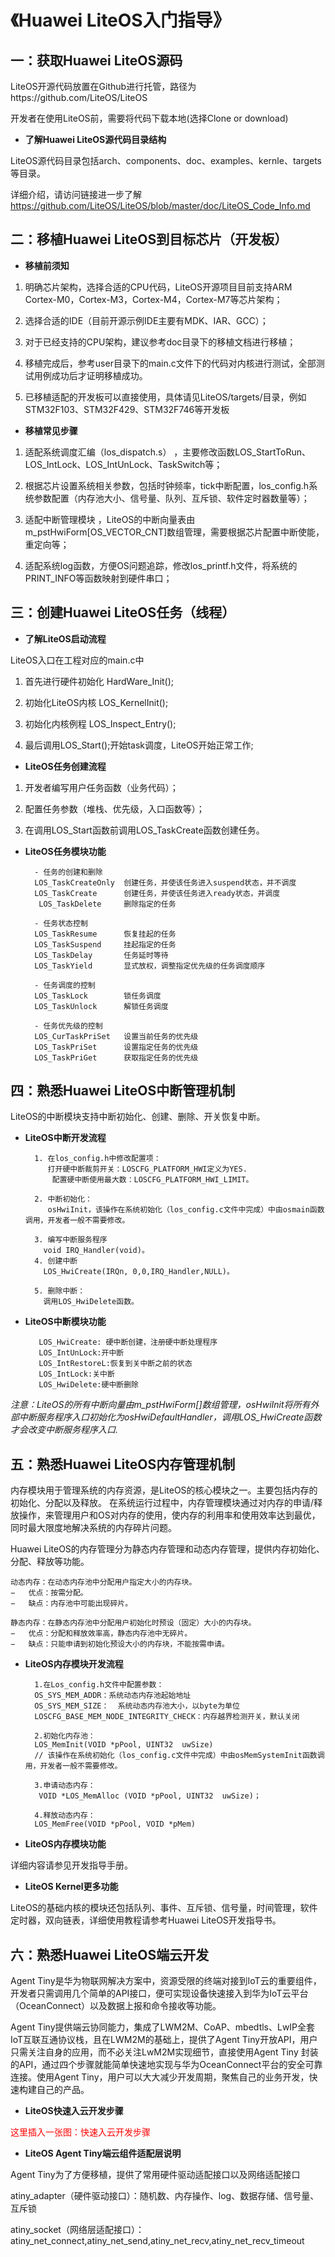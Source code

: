 # 《Huawei LiteOS入门指导》

## 一：获取Huawei LiteOS源码

LiteOS开源代码放置在Github进行托管，路径为https://github.com/LiteOS/LiteOS

开发者在使用LiteOS前，需要将代码下载本地(选择Clone or download)

- **了解Huawei LiteOS源代码目录结构**

LiteOS源代码目录包括arch、components、doc、examples、kernle、targets等目录。

详细介绍，请访问链接进一步了解
https://github.com/LiteOS/LiteOS/blob/master/doc/LiteOS_Code_Info.md

## 二：移植Huawei LiteOS到目标芯片（开发板）

- **移植前须知**

1. 明确芯片架构，选择合适的CPU代码，LiteOS开源项目目前支持ARM Cortex-M0，Cortex-M3，Cortex-M4，Cortex-M7等芯片架构；
	
2. 选择合适的IDE（目前开源示例IDE主要有MDK、IAR、GCC）；
	
3. 对于已经支持的CPU架构，建议参考doc目录下的移植文档进行移植；
	
4. 移植完成后，参考user目录下的main.c文件下的代码对内核进行测试，全部测试用例成功后才证明移植成功。
	
5. 已移植适配的开发板可以直接使用，具体请见LiteOS/targets/目录，例如STM32F103、STM32F429、STM32F746等开发板

- **移植常见步骤**

1. 适配系统调度汇编（los_dispatch.s） ，主要修改函数LOS_StartToRun、LOS_IntLock、LOS_IntUnLock、TaskSwitch等；
	
2. 根据芯片设置系统相关参数，包括时钟频率，tick中断配置，los_config.h系统参数配置（内存池大小、信号量、队列、互斥锁、软件定时器数量等）；
	
3. 适配中断管理模块 ，LiteOS的中断向量表由m_pstHwiForm[OS_VECTOR_CNT]数组管理，需要根据芯片配置中断使能，重定向等；

4. 适配系统log函数，方便OS问题追踪，修改los_printf.h文件，将系统的PRINT_INFO等函数映射到硬件串口；

## 三：创建Huawei LiteOS任务（线程）

- **了解LiteOS启动流程**

LiteOS入口在工程对应的main.c中

1. 首先进行硬件初始化 HardWare_Init();

2. 初始化LiteOS内核 LOS_KernelInit();

3. 初始化内核例程 LOS_Inspect_Entry();

4. 最后调用LOS_Start();开始task调度，LiteOS开始正常工作;


- **LiteOS任务创建流程**
		
1. 开发者编写用户任务函数（业务代码）；
	
2. 配置任务参数（堆栈、优先级，入口函数等）；
	
3. 在调用LOS_Start函数前调用LOS_TaskCreate函数创建任务。

- **LiteOS任务模块功能**
		
		- 任务的创建和删除
		LOS_TaskCreateOnly	创建任务，并使该任务进入suspend状态，并不调度
		LOS_TaskCreate	    创建任务，并使该任务进入ready状态，并调度
		 LOS_TaskDelete	    删除指定的任务

		- 任务状态控制
		LOS_TaskResume	    恢复挂起的任务
		LOS_TaskSuspend	    挂起指定的任务
		LOS_TaskDelay	    任务延时等待
		LOS_TaskYield       显式放权，调整指定优先级的任务调度顺序

		- 任务调度的控制
		LOS_TaskLock	    锁任务调度
		LOS_TaskUnlock	    解锁任务调度

		- 任务优先级的控制
		LOS_CurTaskPriSet	设置当前任务的优先级
		LOS_TaskPriSet	    设置指定任务的优先级
		LOS_TaskPriGet	    获取指定任务的优先级


## 四：熟悉Huawei LiteOS中断管理机制

LiteOS的中断模块支持中断初始化、创建、删除、开关恢复中断。

- **LiteOS中断开发流程**

		1. 在los_config.h中修改配置项：
		   打开硬中断裁剪开关：LOSCFG_PLATFORM_HWI定义为YES. 
			配置硬中断使用最大数：LOSCFG_PLATFORM_HWI_LIMIT。
		
		2. 中断初始化：
		   osHwiInit，该操作在系统初始化（los_config.c文件中完成）中由osmain函数调用，开发者一般不需要修改。
		
		3. 编写中断服务程序
		  void IRQ_Handler(void)。
		4. 创建中断
		  LOS_HwiCreate(IRQn, 0,0,IRQ_Handler,NULL)。
	
		5. 删除中断：
		  调用LOS_HwiDelete函数。

- **LiteOS中断模块功能**

		 LOS_HwiCreate: 硬中断创建，注册硬中断处理程序
		 LOS_IntUnLock:开中断
		 LOS_IntRestoreL:恢复到关中断之前的状态
		 LOS_IntLock:关中断
		 LOS_HwiDelete:硬中断删除

*注意：LiteOS的所有中断向量由m_pstHwiForm[]数组管理，osHwiInit将所有外部中断服务程序入口初始化为osHwiDefaultHandler，调用LOS_HwiCreate函数才会改变中断服务程序入口.*


## 五：熟悉Huawei LiteOS内存管理机制
内存模块用于管理系统的内存资源，是LiteOS的核心模块之一。主要包括内存的初始化、分配以及释放。
在系统运行过程中，内存管理模块通过对内存的申请/释放操作，来管理用户和OS对内存的使用，使内存的利用率和使用效率达到最优，同时最大限度地解决系统的内存碎片问题。

Huawei LiteOS的内存管理分为静态内存管理和动态内存管理，提供内存初始化、分配、释放等功能。

	动态内存：在动态内存池中分配用户指定大小的内存块。
	−	优点：按需分配。
	−	缺点：内存池中可能出现碎片。

	静态内存：在静态内存池中分配用户初始化时预设（固定）大小的内存块。
	−	优点：分配和释放效率高，静态内存池中无碎片。
	−	缺点：只能申请到初始化预设大小的内存块，不能按需申请。


- **LiteOS内存模块开发流程**

		1.在Los_config.h文件中配置参数：
		OS_SYS_MEM_ADDR：系统动态内存池起始地址
		OS_SYS_MEM_SIZE：  系统动态内存池大小，以byte为单位
		LOSCFG_BASE_MEM_NODE_INTEGRITY_CHECK：内存越界检测开关，默认关闭
		
		2.初始化内存池：
		LOS_MemInit(VOID *pPool, UINT32  uwSize) 
		// 该操作在系统初始化（los_config.c文件中完成）中由osMemSystemInit函数调用，开发者一般不需要修改。
		
		3.申请动态内存：
		 VOID *LOS_MemAlloc (VOID *pPool, UINT32  uwSize)；
		
		4.释放动态内存：
		LOS_MemFree(VOID *pPool, VOID *pMem)

- **LiteOS内存模块功能**

详细内容请参见开发指导手册。

- **LiteOS Kernel更多功能**

LiteOS的基础内核的模块还包括队列、事件、互斥锁、信号量，时间管理，软件定时器，双向链表，详细使用教程请参考Huawei LiteOS开发指导书。


## 六：熟悉Huawei LiteOS端云开发

Agent Tiny是华为物联网解决方案中，资源受限的终端对接到IoT云的重要组件，开发者只需调用几个简单的API接口，便可实现设备快速接入到华为IoT云平台（OceanConnect）以及数据上报和命令接收等功能。

Agent Tiny提供端云协同能力，集成了LWM2M、CoAP、mbedtls、LwIP全套IoT互联互通协议栈，且在LWM2M的基础上，提供了Agent Tiny开放API，用户只需关注自身的应用，而不必关注LwM2M实现细节，直接使用Agent Tiny 封装的API，通过四个步骤就能简单快速地实现与华为OceanConnect平台的安全可靠连接。使用Agent Tiny，用户可以大大减少开发周期，聚焦自己的业务开发，快速构建自己的产品。

- **LiteOS快速入云开发步骤**

<font color='red'>这里插入一张图：快速入云开发步骤</font>

- **LiteOS Agent Tiny端云组件适配层说明**

Agent Tiny为了方便移植，提供了常用硬件驱动适配接口以及网络适配接口

atiny_adapter（硬件驱动接口）：随机数、内存操作、log、数据存储、信号量、互斥锁

atiny_socket（网络层适配接口）：atiny_net_connect,atiny_net_send,atiny_net_recv,atiny_net_recv_timeout
